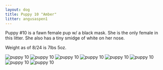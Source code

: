 ```yaml
---
layout: dog
title: Puppy 10 "Amber"
litter: angusaspen1
---
```


Puppy #10 is a fawn female pup w/ a black mask. She is the only female in this litter. She also has a tiny smidge of white on her nose.

Weight as of 8/24 is 7lbs 5oz.

![puppy 10](http://farm6.staticflickr.com/5572/14985671542_d55aa75fac_z_d.jpg)
![puppy 10](http://farm6.staticflickr.com/5556/14982936351_ffdf167064_z_d.jpg)
![puppy 10](http://farm4.staticflickr.com/3875/14982851281_e785df4ea8_z_d.jpg)
![puppy 10](http://farm4.staticflickr.com/3883/14985660172_0e5d302066_z_d.jpg)
![puppy 10](http://farm6.staticflickr.com/5585/14799318299_9c2553a479_z_d.jpg)
![puppy 10](http://farm6.staticflickr.com/5554/14985994535_c69d41a2c0_z_d.jpg)
![puppy 10](http://farm4.staticflickr.com/3872/14982874421_d1730476cc_z_d.jpg)
![puppy 10](http://farm6.staticflickr.com/5578/14799301500_2dae71834c_z_d.jpg)
